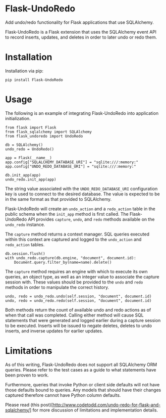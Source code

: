# Flask-UndoRedo

Add undo/redo functionality for Flask applications that use SQLAlchemy.   

Flask-UndoRedo is a Flask extension that uses the SQLAlchemy event API to record inserts, updates, and deletes in order to later undo or redo them.

# Installation
Installation via pip:
    
    pip install Flask-UndoRedo
    
# Usage
The following is an example of integrating Flask-UndoRedo into application initialization.

```
from flask import Flask
from flask_sqlalchemy import SQLAlchemy
from flask_undoredo import UndoRedo

db = SQLAlchemy()
undo_redo = UndoRedo()

app = Flask(__name__)
app.config["SQLALCHEMY_DATABASE_URI"] = "sqlite:///:memory:"
app.config["UNDO_REDO_DATABASE_URI"] = "sqlite:///:memory:"

db.init_app(app)
undo_redo.init_app(app)
```

The string value associated with the <code>UNDO_REDO_DATABASE_URI</code> configuration key is used to connect to the desired database.  The value is expected to be in the same format as that provided to SQLAlchemy.

Flask-UndoRedo will create an <code>undo_action</code> and a <code>redo_action</code> table in the public schema when the <code>init_app</code> method is first called.  The Flask-UndoRedo API provides <code>capture</code>, <code>undo</code>, and <code>redo</code> methods available on the <code>undo_redo</code> instance.

The <code>capture</code> method returns a context manager.  SQL queries executed within this context are captured and logged to the <code>undo_action</code> and <code>redo_action</code> tables.

```
db.session.flush()
with undo_redo.capture(db.engine, "document", document.id):
    Document.query.filter_by(name=name).delete()
```

The <code>capture</code> method requires an engine with which to execute its own queries, an object type, as well as an integer value to associate the capture session with.  These values should be provided to the <code>undo</code> and <code>redo</code> methods in order to manipulate the correct history.

```
undo, redo = undo_redo.undo(self.session, "document", document.id)
undo, redo = undo_redo.redo(self.session, "document", document.id)
```

Both methods return the count of available undo and redo actions as of when that call was completed.  Calling either method will cause SQL statements that were generated and logged earlier during a capture session to be executed.  Inserts will be issued to negate deletes, deletes to undo inserts, and inverse updates for earlier updates.

# Limitations

As of this writing, Flask-UndoRedo does not support all SQLAlchemy ORM queries.  Please refer to the test cases as a guide to what statements have been proven to work.

Furthermore, queries that invoke Python or client side defaults will not have those defaults bound to queries.  Any models that should have their changes captured therefore cannot have
Python column defaults.

Please read (this post)[http://www.codetodd.com/undo-redo-for-flask-and-sqlalchemy/] for more discussion of limitations and implementation details.
